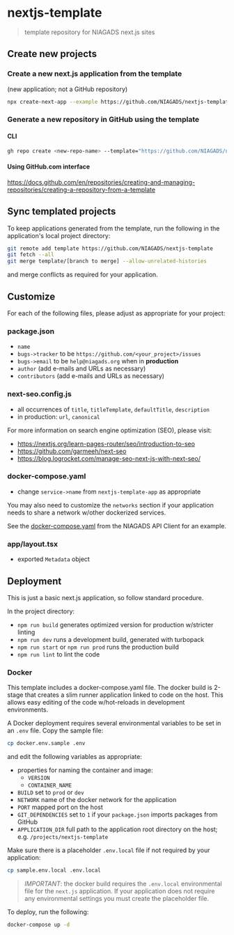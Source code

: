 # nextjs-template

> template repository for NIAGADS next.js sites

## Create new projects

### Create a new next.js application from the template 

(new application; not a GitHub repository)

```bash
npx create-next-app --example https://github.com/NIAGADS/nextjs-template <app>
```

### Generate a new repository in GitHub using the template 

#### CLI

```bash
gh repo create <new-repo-name> --template="https://github.com/NIAGADS/nextjs-template"
```

#### Using GitHub.com interface

<https://docs.github.com/en/repositories/creating-and-managing-repositories/creating-a-repository-from-a-template>

## Sync templated projects

To keep applications generated from the template, run the following in the application's local project directory:

```bash
git remote add template https://github.com/NIAGADS/nextjs-template
git fetch --all
git merge template/[branch to merge] --allow-unrelated-histories
```

and merge conflicts as required for your application.

## Customize

For each of the following files, please adjust as appropriate for your project:

### package.json

* `name`
* `bugs->tracker` to be `https://github.com/<your_project>/issues`
* `bugs->email` to be `help@niagads.org` when in **production**
* `author` (add e-mails and URLs as necessary)
* `contributors` (add e-mails and URLs as necessary)

### next-seo.config.js

* all occurrences of `title`, `titleTemplate`, `defaultTitle`, `description`
* in production: `url`, `canonical`

For more information on search engine optimization (SEO), please visit:

* <https://nextjs.org/learn-pages-router/seo/introduction-to-seo>
* <https://github.com/garmeeh/next-seo>
* <https://blog.logrocket.com/manage-seo-next-js-with-next-seo/>

### docker-compose.yaml

* change `service->name` from `nextjs-template-app` as appropriate

You may also need to customize the `networks` section if your application needs to share a network w/other dockerized services. 

See the [docker-compose.yaml](https://github.com/NIAGADS/niagads-api-client/blob/244ac6f080e760f45ae7f2e60143daa839e10e45/docker-compose.yaml) from the NIAGADS API Client for an example.

### app/layout.tsx

* exported `Metadata` object

## Deployment

This is just a basic next.js application, so follow standard procedure.

In the project directory: 
* `npm run build` generates optimized version for production w/stricter linting
* `npm run dev` runs a development build, generated with turbopack
* `npm run start` or `npm run prod` runs the production build
* `npm run lint` to lint the code

### Docker

This template includes a docker-compose.yaml file. The docker build is 2-stage that creates a slim runner application linked to code on the host.  This allows easy editing of the code w/hot-reloads in development environments.  

A Docker deployment requires several environmental variables to be set in an `.env` file.  Copy the sample file:

```bash
cp docker.env.sample .env
```

and edit the following variables as appropriate:

* properties for naming the container and image:
  * `VERSION`
  * `CONTAINER_NAME`
* `BUILD` set to `prod` or `dev` 
* `NETWORK` name of the docker network for the application
* `PORT` mapped port on the host
* `GIT_DEPENDENCIES` set to `1` if your `package.json` imports packages from GitHub
* `APPLICATION_DIR` full path to the application root directory on the host; e.g. `/projects/nextjs-template`

Make sure there is a placeholder `.env.local` file if not required by your application:

```bash
cp sample.env.local .env.local
```

> *IMPORTANT*: the docker build requires the `.env.local` environmental file for the `next.js` application.  If your application does not require any environmental settings you must create the placeholder file.  

To deploy, run the following:

```bash
docker-compose up -d
```


